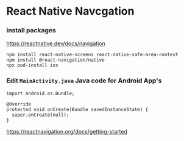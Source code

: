 # React Native Navcgation

### install packages

https://reactnative.dev/docs/navigation

```
npm install react-native-screens react-native-safe-area-context
npm install @react-navigation/native
npx pod-install ios
```

### Edit `MainActivity.java` Java code for Android App's

```
import android.os.Bundle;

@Override
protected void onCreate(Bundle savedInstanceState) {
  super.onCreate(null);
}
```
https://reactnavigation.org/docs/getting-started